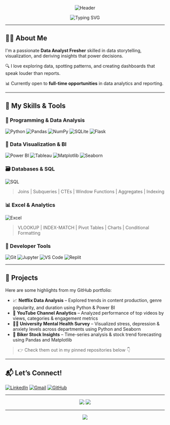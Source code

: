 <!-- Profile Header with Banner -->
<p align="center">
  <img src="https://capsule-render.vercel.app/api?type=waving&color=0E4D92&height=250&section=header&text=Hi%20There!%20I'm%20Aman%20Chouhan%20👋&fontSize=40&fontColor=ffffff" alt="Header" />
</p>

<p align="center">
  <img src="https://readme-typing-svg.herokuapp.com?font=Fira+Code&weight=500&size=24&pause=1000&color=5C6BC0&center=true&vCenter=true&width=600&lines=Data+Analyst+%7C+Python+%7C+Power+BI+%7C+SQL" alt="Typing SVG" />
</p>

---

## 👨‍💻 About Me
I'm a passionate **Data Analyst Fresher** skilled in data storytelling, visualization, and deriving insights that power decisions.

🔍 I love exploring data, spotting patterns, and creating dashboards that speak louder than reports.

📊 Currently open to **full-time opportunities** in data analytics and reporting.

---

## 🚀 My Skills & Tools

### 🐍 Programming & Data Analysis
![Python](https://img.shields.io/badge/-Python-3776AB?style=flat-square&logo=python&logoColor=white)
![Pandas](https://img.shields.io/badge/-Pandas-150458?style=flat-square&logo=pandas)
![NumPy](https://img.shields.io/badge/-NumPy-013243?style=flat-square&logo=numpy)
![SQLite](https://img.shields.io/badge/-SQLite-003B57?style=flat-square&logo=sqlite)
![Flask](https://img.shields.io/badge/-Flask-000000?style=flat-square&logo=flask)

### 🧮 Data Visualization & BI
![Power BI](https://img.shields.io/badge/-Power%20BI-F2C811?style=flat-square&logo=powerbi&logoColor=black)
![Tableau](https://img.shields.io/badge/-Tableau-E97627?style=flat-square&logo=tableau)
![Matplotlib](https://img.shields.io/badge/-Matplotlib-11557C?style=flat-square)
![Seaborn](https://img.shields.io/badge/-Seaborn-22374D?style=flat-square)

### 🗃️ Databases & SQL
![SQL](https://img.shields.io/badge/-SQL-4479A1?style=flat-square&logo=postgresql&logoColor=white)
> Joins | Subqueries | CTEs | Window Functions | Aggregates | Indexing

### 📊 Excel & Analytics
![Excel](https://img.shields.io/badge/-Excel-217346?style=flat-square&logo=microsoft-excel&logoColor=white)

> VLOOKUP | INDEX-MATCH | Pivot Tables | Charts | Conditional Formatting

### 🧰 Developer Tools
![Git](https://img.shields.io/badge/-Git-F05032?style=flat-square&logo=git&logoColor=white)
![Jupyter](https://img.shields.io/badge/-Jupyter-F37726?style=flat-square&logo=jupyter&logoColor=white)
![VS Code](https://img.shields.io/badge/-VS%20Code-007ACC?style=flat-square&logo=visual-studio-code&logoColor=white)
![Replit](https://img.shields.io/badge/-Replit-667881?style=flat-square&logo=replit)

---

## 🧠 Projects

Here are some highlights from my GitHub portfolio:

- 📈 **Netflix Data Analysis** – Explored trends in content production, genre popularity, and duration using Python & Power BI
- 🎥 **YouTube Channel Analytics** – Analyzed performance of top videos by views, categories & engagement metrics
- 🧑‍🎓 **University Mental Health Survey** – Visualized stress, depression & anxiety levels across departments using Python and Seaborn
- 🚴 **Biker Stock Insights** – Time-series analysis & stock trend forecasting using Pandas and Matplotlib

> 👉 Check them out in my pinned repositories below 👇

---

## 📬 Let’s Connect!

[![LinkedIn](https://img.shields.io/badge/-LinkedIn-0077B5?style=flat-square&logo=linkedin&logoColor=white)](https://www.linkedin.com/in/amanchouhan27/)
[![Gmail](https://img.shields.io/badge/-Email-D14836?style=flat-square&logo=gmail&logoColor=white)](mailto:amanchouhan2708@gmail.com)
[![GitHub](https://img.shields.io/badge/-GitHub-181717?style=flat-square&logo=github)](https://github.com/your-github-username)

---

<p align="center">
  <img src="https://github-readme-stats.vercel.app/api/top-langs/?username=your-github-username&layout=compact&theme=gruvbox" />
  <img src="https://github-readme-stats.vercel.app/api?username=your-github-username&show_icons=true&theme=gruvbox" />
</p>

---

<p align="center">
  <img src="https://capsule-render.vercel.app/api?type=waving&color=0E4D92&height=120&section=footer"/>
</p>

